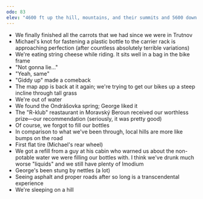 ```yaml
---
odo: 83
elev: "4600 ft up the hill, mountains, and their summits and 5600 down into the valleys"
---
```


- We finally finished all the carrots that we had since we were in Trutnov
- Michael's knot for fastening a plastic bottle to the carrier rack is approaching perfection (after countless absolutely terrible variations)
- We're eating string cheese while riding. It sits well in a bag in the bike frame
- "Not gonna lie…"
- "Yeah, same"
- "Giddy up" made a comeback
- The map app is back at it again; we're trying to get our bikes up a steep incline through tall grass
- We're out of water
- We found the Ondrášovka spring; George liked it
- The "R-klub" reastaurant in Moravský Beroun received our worthless prize—our recommendation (seriously, it was pretty good)
- Of course, we forgot to fill our bottles
- In comparison to what we've been through, local hills are more like bumps on the road
- First flat tire (Michael's rear wheel)
- We got a refill from a guy at his cabin who warned us about the non-potable water we were filling our bottles with. I think we've drunk much worse "liquids" and we still have plenty of Imodium
- George's been stung by nettles (a lot)
- Seeing asphalt and proper roads after so long is a transcendental experience
- We're sleeping on a hill